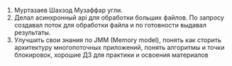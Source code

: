 1. Муртазаев Шахзод Музаффар угли.
2. Делал асинхронный api для обработки больших файлов. По запросу создавал поток для обработки файла и по готовности
   выдавал результаты.
3. Улучшить свои знания по JMM (Memory model), понять как сторить архитектуру многопоточных приложений, понять алгоритмы
   и точки блокировок, хорошие ДЗ для практики и освоения материалов